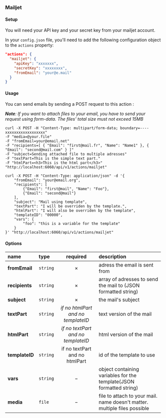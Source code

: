 ### Mailjet

#### Setup

You will need your API key and your secret key from your mailjet account.

In your `config.json` file, you'll need to add the following configuration object to the `actions` property:

```json
"actions": {
  "mailjet": {
    "apiKey": "xxxxxxx",
    "secretKey": "xxxxxxxx",
    "fromEmail": "your@e.mail"
  }
}
```

#### Usage

You can send emails by sending a POST request to this action :

_**Note**: If you want to attach files to your email, you have to send your request using form-data._
_The files' total size must not exceed 15MB_
```cURL
curl -X POST -H "Content-Type: multipart/form-data; boundary=----xxxxxxxxxxxxxxxxxx"
-F "media=@your.file"
-F "fromEmail=your@email.net"
-F "recipients=[ { "Email": "first@mail.fr", "Name": "Name1" }, { "Email": "second@mail.com" } ]"
-F "subject=Sending attached file to multiple adresses"
-F "textPart=This is the simple text part."
-F "htmlPart=<h3>This is the html part</h3>"
"http://localhost:6060/api/v1/actions/mailjet"
```

```cURL
curl -X POST -H "Content-Type: application/json" -d '{
	"fromEmail": "your@email.org",
	"recipients": [
		{"Email": "first@mail", "Name": "Foo"},
		{"Email": "second@mail"}
	],
	"subject": "Mail using template",
	"textPart": "I will be overriden by the template.",
	"htmlPart": "I will also be overriden by the template",
	"templateID": "00000",
	"vars": {
		"foo": "this is a variable for the template"
	}
}' "http://localhost:6060/api/v1/actions/mailjet"
```

#### Options

|name|type|required|description|
|:---|:---|:---:|:---|
|**fromEmail**|`string`|&times;|adress the email is sent from|
|**recipients**|`string`|&times;|array of adresses to send the mail to (JSON formatted string)|
|**subject**|`string`|&times;|the mail's subject|
|**textPart**|`string`|_if no htmlPart and no templateID_|text version of the mail|
|**htmlPart**|`string`|_if no textPart and no templateID_|html version of the mail|
|**templateID**|`string`|if no textPart and no htmlPart|id of the template to use|
|**vars**|`string`|&minus;|object containing variables for the template(JSON formatted string)|
|**media**|`file`|&minus;|file to attach to your mail. name doesn't matter. multiple files possible|
